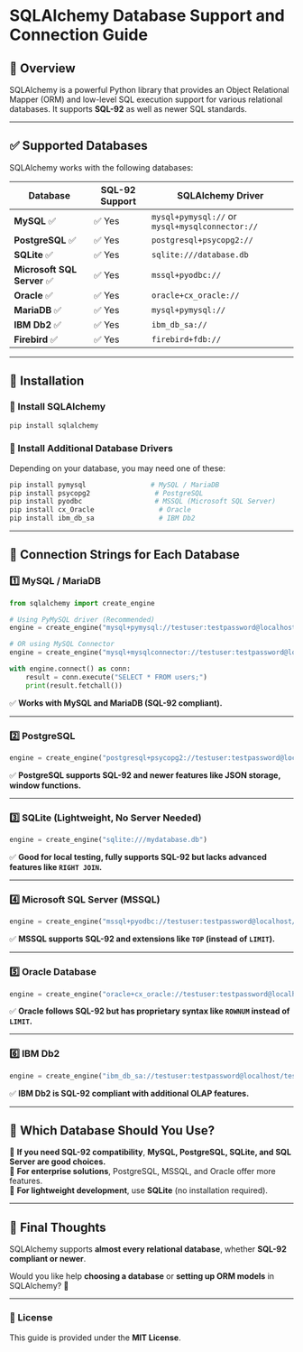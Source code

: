 # SQLAlchemy Database Support and Connection Guide

## 📌 Overview
SQLAlchemy is a powerful Python library that provides an Object Relational Mapper (ORM) and low-level SQL execution support for various relational databases. It supports **SQL-92** as well as newer SQL standards.

---

## ✅ Supported Databases
SQLAlchemy works with the following databases:

| **Database** | **SQL-92 Support** | **SQLAlchemy Driver** |
|-------------|------------------|-----------------|
| **MySQL** ✅ | ✅ Yes | `mysql+pymysql://` or `mysql+mysqlconnector://` |
| **PostgreSQL** ✅ | ✅ Yes | `postgresql+psycopg2://` |
| **SQLite** ✅ | ✅ Yes | `sqlite:///database.db` |
| **Microsoft SQL Server** ✅ | ✅ Yes | `mssql+pyodbc://` |
| **Oracle** ✅ | ✅ Yes | `oracle+cx_oracle://` |
| **MariaDB** ✅ | ✅ Yes | `mysql+pymysql://` |
| **IBM Db2** ✅ | ✅ Yes | `ibm_db_sa://` |
| **Firebird** ✅ | ✅ Yes | `firebird+fdb://` |

---

## 📌 Installation

### 🔹 Install SQLAlchemy
```sh
pip install sqlalchemy
```

### 🔹 Install Additional Database Drivers
Depending on your database, you may need one of these:

```sh
pip install pymysql                # MySQL / MariaDB
pip install psycopg2                # PostgreSQL
pip install pyodbc                  # MSSQL (Microsoft SQL Server)
pip install cx_Oracle                # Oracle
pip install ibm_db_sa                # IBM Db2
```

---

## 🔗 Connection Strings for Each Database

### **1️⃣ MySQL / MariaDB**
```python
from sqlalchemy import create_engine

# Using PyMySQL driver (Recommended)
engine = create_engine("mysql+pymysql://testuser:testpassword@localhost/testdb")

# OR using MySQL Connector
engine = create_engine("mysql+mysqlconnector://testuser:testpassword@localhost/testdb")

with engine.connect() as conn:
    result = conn.execute("SELECT * FROM users;")
    print(result.fetchall())
```
✅ **Works with MySQL and MariaDB (SQL-92 compliant).**

---

### **2️⃣ PostgreSQL**
```python
engine = create_engine("postgresql+psycopg2://testuser:testpassword@localhost/testdb")
```
✅ **PostgreSQL supports SQL-92 and newer features like JSON storage, window functions.**

---

### **3️⃣ SQLite (Lightweight, No Server Needed)**
```python
engine = create_engine("sqlite:///mydatabase.db")
```
✅ **Good for local testing, fully supports SQL-92 but lacks advanced features like `RIGHT JOIN`.**

---

### **4️⃣ Microsoft SQL Server (MSSQL)**
```python
engine = create_engine("mssql+pyodbc://testuser:testpassword@localhost/testdb?driver=SQL+Server")
```
✅ **MSSQL supports SQL-92 and extensions like `TOP` (instead of `LIMIT`).**

---

### **5️⃣ Oracle Database**
```python
engine = create_engine("oracle+cx_oracle://testuser:testpassword@localhost:1521/orcl")
```
✅ **Oracle follows SQL-92 but has proprietary syntax like `ROWNUM` instead of `LIMIT`.**

---

### **6️⃣ IBM Db2**
```python
engine = create_engine("ibm_db_sa://testuser:testpassword@localhost/testdb")
```
✅ **IBM Db2 is SQL-92 compliant with additional OLAP features.**

---

## 🔹 Which Database Should You Use?
🔹 **If you need SQL-92 compatibility**, **MySQL, PostgreSQL, SQLite, and SQL Server are good choices.**  
🔹 **For enterprise solutions**, PostgreSQL, MSSQL, and Oracle offer more features.  
🔹 **For lightweight development**, use **SQLite** (no installation required).  

---

## 🚀 Final Thoughts
SQLAlchemy supports **almost every relational database**, whether **SQL-92 compliant or newer**.

Would you like help **choosing a database** or **setting up ORM models** in SQLAlchemy? 🎯

---

### 📄 License
This guide is provided under the **MIT License**.

